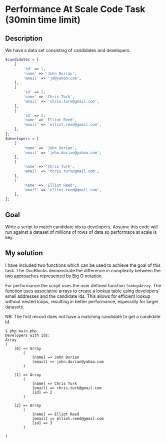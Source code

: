 # Performance At Scale Code Task (30min time limit)

## Description
We have a data set consisting of candidates and developers.

```php
$candidates = [
    [
        'id' => 1,
        'name' => 'John Dorian',
        'email' => 'jd@yahoo.com',
    ],
    [
        'id' => 2,
        'name' => 'Chris Turk',
        'email' => 'chris.turk@gmail.com',
    ],
    [
        'id' => 3,
        'name' => 'Elliot Reed',
        'email' => 'elliot.reed@gmail.com',
    ],
];
$developers = [
    [
        'name' => 'John Dorian',
        'email' => 'john.dorian@yahoo.com',
    ],
    [
        'name' => 'Chris Turk',
        'email' => 'chris.turk@gmail.com',
    ],
    [
        'name' => 'Elliot Reed',
        'email' => 'elliot.reed@gmail.com',
    ],
];
```

## Goal
Write a script to match candidate ids to developers. Assume this code will run against a dataset of millions of rows of data so performace at scale is key.

## My solution
I have included two functions which can be used to achieve the goal of this task. The DocBlocks demonstrate the difference in complexity between the two approaches represented by Big O notation.

For performance the script uses the user defined function `lookupArray`. The function uses associative arrays to create a lookup table using developers' email addresses and the candidate ids. This allows for efficient lookup without nested loops, resulting in better performance, especially for larger datasets. 

NB: The first record does not have a matching candidate to get a candidate id.

```
$ php main.php 
Developers with ids: 
Array
(
    [0] => Array
        (
            [name] => John Dorian
            [email] => john.dorian@yahoo.com
        )

    [1] => Array
        (
            [name] => Chris Turk
            [email] => chris.turk@gmail.com
            [id] => 2
        )

    [2] => Array
        (
            [name] => Elliot Reed
            [email] => elliot.reed@gmail.com
            [id] => 3
        )

)
```
